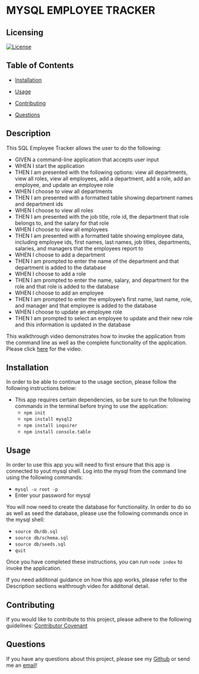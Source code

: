 # MYSQL EMPLOYEE TRACKER


## Licensing

[![License](https://img.shields.io/badge/License-MIT-yellow.svg)](https://choosealicense.com/licenses/mit/)
    


## Table of Contents

* [Installation](#installation)
    

* [Usage](#usage)
    

* [Contributing](#contributing)
    

* [Questions](#questions)
    
    


## Description

This SQL Employee Tracker allows the user to do the following: 
- GIVEN a command-line application that accepts user input
- WHEN I start the application
- THEN I am presented with the following options: view all departments, view all roles, view all employees, add a department, add a role, add an employee, and update an employee role
- WHEN I choose to view all departments
- THEN I am presented with a formatted table showing department names and department ids
- WHEN I choose to view all roles
- THEN I am presented with the job title, role id, the department that role belongs to, and the salary for that role
- WHEN I choose to view all employees
- THEN I am presented with a formatted table showing employee data, including employee ids, first names, last names, job titles, departments, salaries, and managers that the employees report to
- WHEN I choose to add a department
- THEN I am prompted to enter the name of the department and that department is added to the database
- WHEN I choose to add a role
- THEN I am prompted to enter the name, salary, and department for the role and that role is added to the database
- WHEN I choose to add an employee
- THEN I am prompted to enter the employee’s first name, last name, role, and manager and that employee is added to the database
- WHEN I choose to update an employee role
- THEN I am prompted to select an employee to update and their new role and this information is updated in the database

This walkthrough video demonstrates how to invoke the application from the command line as well as the complete functionality of the application. Please click [here](https://watch.screencastify.com/v/tDCMvFCIz1x3yJx5bD6g) for the video.


## Installation

In order to be able to continue to the usage section, please follow the following instructions below:

- This app requires certain dependencies, so be sure to run the following commands in the terminal before trying to use the application:
    - `npm init`
    - `npm install mysql2`
    - `npm install inquirer`
    - `npm install console.table`

    

## Usage

In order to use this app you will need to first ensure that this app is connected to yout mysql shell. Log into the mysql from the command line using the following commands:
- `mysql -u root -p`
- Enter your password for mysql

You will now need to create the database for functionality. In order to do so as well as seed the database, please use the following commands once in the mysql shell:
- `source db/db.sql`
- `source db/schema.sql`
- `source db/seeds.sql`
- `quit`

Once you have completed these instructions, you can run `node index` to invoke the application.

If you need additonal guidance on how this app works, please refer to the Description sections walthrough video for additonal detail.
    

## Contributing

If you would like to contribute to this project, please adhere to the following guidelines: [Contributor Covenant](https://www.contributor-covenant.org/)



## Questions

If you have any questions about this project, please see my [Github](https://github.com/tniemeye19) or send me an [email](timothy.niemeyer19@gmail.com)!